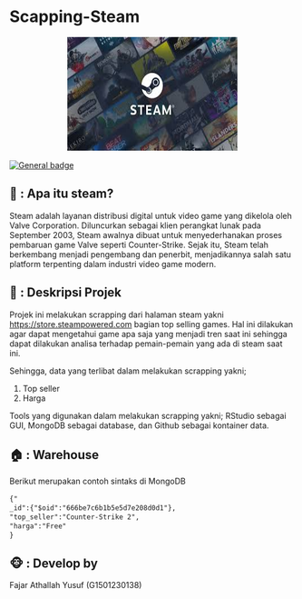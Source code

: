 # Scapping-Steam

<p align="center">
  <img width="300" height="200" src="Doc/download.jpeg">
</p>

 [![General badge](https://img.shields.io/badge/Scrapping-passing-<COLOR>.svg)](https://shields.io/)


## 🚂 : Apa itu steam?
Steam adalah layanan distribusi digital untuk video game yang dikelola oleh Valve Corporation. Diluncurkan sebagai klien perangkat lunak pada September 2003, Steam awalnya dibuat untuk menyederhanakan proses pembaruan game Valve seperti Counter-Strike. Sejak itu, Steam telah berkembang menjadi  pengembang dan penerbit, menjadikannya salah satu platform terpenting dalam industri video game modern.


## 📘 : Deskripsi Projek
Projek ini melakukan scrapping dari halaman steam yakni https://store.steampowered.com bagian top selling games. Hal ini dilakukan agar dapat mengetahui game apa saja yang menjadi tren saat ini sehingga dapat dilakukan analisa terhadap pemain-pemain yang ada di steam saat ini.

Sehingga, data yang terlibat dalam melakukan scrapping yakni;
1. Top seller
2. Harga

Tools yang digunakan dalam melakukan scrapping yakni; RStudio sebagai GUI, MongoDB sebagai database, dan Github sebagai kontainer data.

## 🏠 : Warehouse
Berikut merupakan contoh sintaks di MongoDB
```
{"
_id":{"$oid":"666be7c6b1b5e5d7e208d0d1"},
"top_seller":"Counter-Strike 2",
"harga":"Free"
}
```


## 🐵 : Develop by
Fajar Athallah Yusuf (G1501230138)


